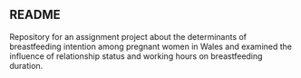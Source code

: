 ## README

Repository for an assignment project about the determinants of breastfeeding intention among pregnant women in Wales
and examined the influence of relationship status and working hours on breastfeeding duration.

